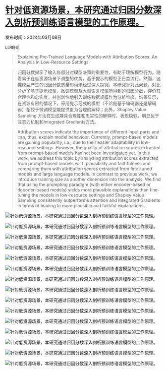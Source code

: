 # [针对低资源场景，本研究通过归因分数深入剖析预训练语言模型的工作原理。](https://arxiv.org/abs/2403.05338)

发布时间：2024年03月08日

`LLM理论`

> Explaining Pre-Trained Language Models with Attribution Scores: An Analysis in Low-Resource Settings

> 归因分数揭示了输入各部分对模型决策的重要性，有助于理解模型行为。随着易于在低资源场景下调整的优势，基于提示的模型正日益流行。然而，这类模型产生的归因分数质量却尚未经过深入探究。本研究针对此问题，对比分析了基于提示模型、微调模型及大型语言模型所得到的归因分数，评价其合理性和忠实度，并创新性地引入训练数据规模作为分析维度。结果显示，在资源有限的情况下，采用提示范式的模型（不论是基于编码器还是解码器）相较于微调模型能提供更为合理的解释；此外，Shapley Value Sampling 方法在生成兼具合理性和忠实性的解释时，表现稳健，明显优于注意力机制和Integrated Gradients方法。

> Attribution scores indicate the importance of different input parts and can, thus, explain model behaviour. Currently, prompt-based models are gaining popularity, i.a., due to their easier adaptability in low-resource settings. However, the quality of attribution scores extracted from prompt-based models has not been investigated yet. In this work, we address this topic by analyzing attribution scores extracted from prompt-based models w.r.t. plausibility and faithfulness and comparing them with attribution scores extracted from fine-tuned models and large language models. In contrast to previous work, we introduce training size as another dimension into the analysis. We find that using the prompting paradigm (with either encoder-based or decoder-based models) yields more plausible explanations than fine-tuning the models in low-resource settings and Shapley Value Sampling consistently outperforms attention and Integrated Gradients in terms of leading to more plausible and faithful explanations.

![针对低资源场景，本研究通过归因分数深入剖析预训练语言模型的工作原理。](../../../paper_images/2403.05338/x1.png)

![针对低资源场景，本研究通过归因分数深入剖析预训练语言模型的工作原理。](../../../paper_images/2403.05338/x2.png)

![针对低资源场景，本研究通过归因分数深入剖析预训练语言模型的工作原理。](../../../paper_images/2403.05338/x3.png)

![针对低资源场景，本研究通过归因分数深入剖析预训练语言模型的工作原理。](../../../paper_images/2403.05338/x4.png)

![针对低资源场景，本研究通过归因分数深入剖析预训练语言模型的工作原理。](../../../paper_images/2403.05338/x5.png)

![针对低资源场景，本研究通过归因分数深入剖析预训练语言模型的工作原理。](../../../paper_images/2403.05338/task_p_tse.png)

![针对低资源场景，本研究通过归因分数深入剖析预训练语言模型的工作原理。](../../../paper_images/2403.05338/task_p_esnli.png)

![针对低资源场景，本研究通过归因分数深入剖析预训练语言模型的工作原理。](../../../paper_images/2403.05338/plau_tse.png)

![针对低资源场景，本研究通过归因分数深入剖析预训练语言模型的工作原理。](../../../paper_images/2403.05338/plau_esnli.png)

![针对低资源场景，本研究通过归因分数深入剖析预训练语言模型的工作原理。](../../../paper_images/2403.05338/faith_tse.png)

![针对低资源场景，本研究通过归因分数深入剖析预训练语言模型的工作原理。](../../../paper_images/2403.05338/faith_esnli.png)

![针对低资源场景，本研究通过归因分数深入剖析预训练语言模型的工作原理。](../../../paper_images/2403.05338/model_plau_tse.png)

![针对低资源场景，本研究通过归因分数深入剖析预训练语言模型的工作原理。](../../../paper_images/2403.05338/model_plau_esnli.png)

![针对低资源场景，本研究通过归因分数深入剖析预训练语言模型的工作原理。](../../../paper_images/2403.05338/model_faith_tse.png)

![针对低资源场景，本研究通过归因分数深入剖析预训练语言模型的工作原理。](../../../paper_images/2403.05338/model_faith_esnli.png)